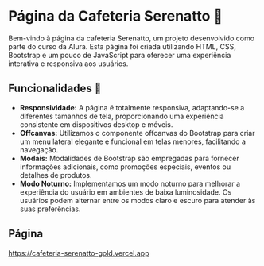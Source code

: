 # Página da Cafeteria Serenatto 🌟

Bem-vindo à página da cafeteria Serenatto, um projeto desenvolvido como parte do curso da Alura. Esta página foi criada utilizando HTML, CSS, Bootstrap e um pouco de JavaScript para oferecer uma experiência interativa e responsiva aos usuários.

## Funcionalidades 🚀
- **Responsividade:** A página é totalmente responsiva, adaptando-se a diferentes tamanhos de tela, proporcionando uma experiência consistente em dispositivos desktop e móveis.
- **Offcanvas:** Utilizamos o componente offcanvas do Bootstrap para criar um menu lateral elegante e funcional em telas menores, facilitando a navegação.
- **Modais:** Modalidades de Bootstrap são empregadas para fornecer informações adicionais, como promoções especiais, eventos ou detalhes de produtos.
- **Modo Noturno:** Implementamos um modo noturno para melhorar a experiência do usuário em ambientes de baixa luminosidade. Os usuários podem alternar entre os modos claro e escuro para atender às suas preferências.

## Página
https://cafeteria-serenatto-gold.vercel.app
